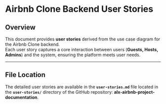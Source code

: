 # Airbnb Clone Backend User Stories

## Overview
This document provides **user stories** derived from the use case diagram for the Airbnb Clone backend.  
Each user story captures a core interaction between users (**Guests, Hosts, Admins**) and the system, ensuring the platform meets user needs.

---
## File Location
The detailed user stories are available in the **`user-stories.md`** file located in the **`user-stories/`** directory of the GitHub repository: **alx-airbnb-project-documentation**.
